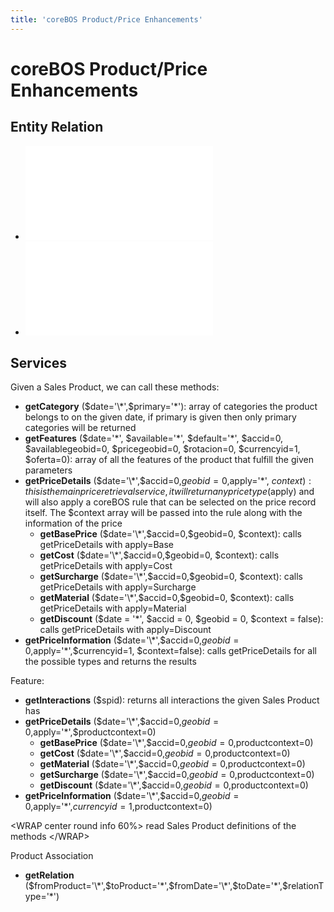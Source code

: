 ```yaml
---
title: 'coreBOS Product/Price Enhancements'
---
```


coreBOS Product/Price Enhancements
==================================

Entity Relation
---------------

-   <embed src="/en/devel/cbproductpriceer.pdf" class="align-center" />
-   <embed src="/en/devel/cbproductpriceer.odg" class="align-center" />

Services
--------

Given a Sales Product, we can call these methods:

-   **getCategory** ($date='\*',$primary='\*'): array of categories the
    product belongs to on the given date, if primary is given then only
    primary categories will be returned
-   **getFeatures** ($date='\*', $available='\*', $default='\*',
    $accid=0, $availablegeobid=0, $pricegeobid=0, $rotacion=0,
    $currencyid=1, $oferta=0): array of all the features of the product
    that fulfill the given parameters
-   **getPriceDetails** ($date='\*',$accid=0,$geobid=0,$apply='\*',
    $context): this is the main price retrieval service, it will return
    any price type ($apply) and will also apply a coreBOS rule that can
    be selected on the price record itself. The $context array will be
    passed into the rule along with the information of the price
    -   **getBasePrice** ($date='\*',$accid=0,$geobid=0, $context):
        calls getPriceDetails with apply=Base
    -   **getCost** ($date='\*',$accid=0,$geobid=0, $context): calls
        getPriceDetails with apply=Cost
    -   **getSurcharge** ($date='\*',$accid=0,$geobid=0, $context):
        calls getPriceDetails with apply=Surcharge
    -   **getMaterial** ($date='\*',$accid=0,$geobid=0, $context): calls
        getPriceDetails with apply=Material
    -   **getDiscount** ($date = '\*', $accid = 0, $geobid = 0, $context
        = false): calls getPriceDetails with apply=Discount
-   **getPriceInformation**
    ($date='\*',$accid=0,$geobid=0,$apply='\*',$currencyid=1,
    $context=false): calls getPriceDetails for all the possible types
    and returns the results

Feature:

-   **getInteractions** ($spid): returns all interactions the given
    Sales Product has
-   **getPriceDetails**
    ($date='\*',$accid=0,$geobid=0,$apply='\*',$productcontext=0)
    -   **getBasePrice**
        ($date='\*',$accid=0,$geobid=0,$productcontext=0)
    -   **getCost** ($date='\*',$accid=0,$geobid=0,$productcontext=0)
    -   **getMaterial**
        ($date='\*',$accid=0,$geobid=0,$productcontext=0)
    -   **getSurcharge**
        ($date='\*',$accid=0,$geobid=0,$productcontext=0)
    -   **getDiscount**
        ($date='\*',$accid=0,$geobid=0,$productcontext=0)
-   **getPriceInformation**
    ($date='\*',$accid=0,$geobid=0,$apply='\*',$currencyid=1,$productcontext=0)

&lt;WRAP center round info 60%&gt; read Sales Product definitions of the
methods &lt;/WRAP&gt;

Product Association

-   **getRelation**
    ($fromProduct='\*',$toProduct='\*',$fromDate='\*',$toDate='\*',$relationType='\*')
